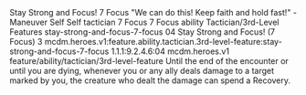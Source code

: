 <ability>
  <name>Stay Strong and Focus!</name>
  <cost>7 Focus</cost>
  <flavor>&quot;We can do this! Keep faith and hold fast!&quot;</flavor>
  <keywords>
    <keyword>-</keyword>
  </keywords>
  <type>Maneuver</type>
  <distance>Self</distance>
  <target>Self</target>
  <metadata>
    <class>tactician</class>
    <cost>7 Focus</cost>
    <cost_amount>7</cost_amount>
    <cost_resource>Focus</cost_resource>
    <feature_type>ability</feature_type>
    <file_dpath>Tactician/3rd-Level Features</file_dpath>
    <item_id>stay-strong-and-focus-7-focus</item_id>
    <item_index>04</item_index>
    <item_name>Stay Strong and Focus! (7 Focus)</item_name>
    <level>3</level>
    <scc>mcdm.heroes.v1:feature.ability.tactician.3rd-level-feature:stay-strong-and-focus-7-focus</scc>
    <scdc>1.1.1:9.2.4.6:04</scdc>
    <source>mcdm.heroes.v1</source>
    <type>feature/ability/tactician/3rd-level-feature</type>
  </metadata>
  <effects>
    <effect type="mundane">Until the end of the encounter or until you are dying, whenever you or any ally deals damage to a target marked by you, the creature who dealt the damage can spend a Recovery.</effect>
  </effects>
</ability>
